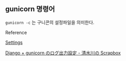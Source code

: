 ## gunicorn 명령어

`gunicorn -c` 는 구니콘의 설정파일을 의미한다.

Reference

[Settings](https://nanaones.github.io/signals/index.html)

[Django + gunicorn のログ出力設定 - 清水川の Scrapbox](https://scrapbox.io/shimizukawa/Django_+_gunicorn_%E3%81%AE%E3%83%AD%E3%82%B0%E5%87%BA%E5%8A%9B%E8%A8%AD%E5%AE%9A)
